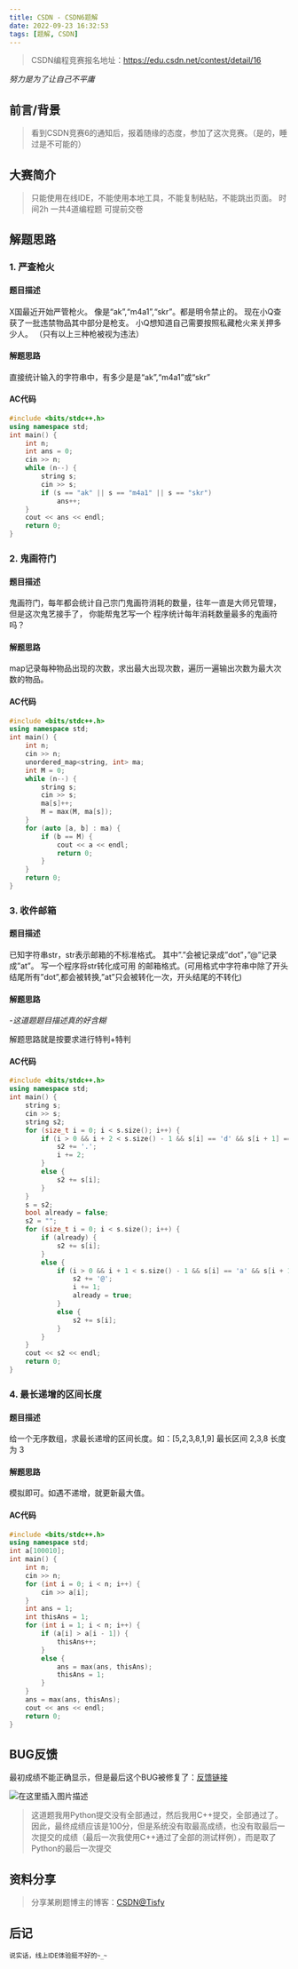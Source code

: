 ```yaml
---
title: CSDN - CSDN6题解
date: 2022-09-23 16:32:53
tags: [题解, CSDN]
---
```


>  CSDN编程竞赛报名地址：https://edu.csdn.net/contest/detail/16


*努力是为了让自己不平庸*


## 前言/背景
> 看到CSDN竞赛6的通知后，报着随缘的态度，参加了这次竞赛。（是的，睡过是不可能的）
## 大赛简介
> 只能使用在线IDE，不能使用本地工具，不能复制粘贴，不能跳出页面。
> 时间2h
> 一共4道编程题
> 可提前交卷

## 解题思路
### 1. 严查枪火

#### 题目描述

X国最近开始严管枪火。 像是“ak”,“m4a1”,“skr”。都是明令禁止的。 现在小Q查获了一批违禁物品其中部分是枪支。
小Q想知道自己需要按照私藏枪火来关押多少人。 （只有以上三种枪被视为违法）

#### 解题思路

直接统计输入的字符串中，有多少是是“ak”,“m4a1”或“skr”

#### AC代码

```cpp
#include <bits/stdc++.h>
using namespace std;
int main() {
	int n;
	int ans = 0;
	cin >> n;
	while (n--) {
		string s;
		cin >> s;
		if (s == "ak" || s == "m4a1" || s == "skr")
			ans++;
	}
	cout << ans << endl;
	return 0;
}
```

### 2. 鬼画符门

#### 题目描述
鬼画符门，每年都会统计自己宗门鬼画符消耗的数量，往年一直是大师兄管理， 但是这次鬼艺接手了， 你能帮鬼艺写一个
程序统计每年消耗数量最多的鬼画符吗？

#### 解题思路

map记录每种物品出现的次数，求出最大出现次数，遍历一遍输出次数为最大次数的物品。

#### AC代码

```cpp
#include <bits/stdc++.h>
using namespace std;
int main() {
	int n;
	cin >> n;
	unordered_map<string, int> ma;
	int M = 0;
	while (n--) {
		string s;
		cin >> s;
		ma[s]++;
		M = max(M, ma[s]);
	}
	for (auto [a, b] : ma) {
		if (b == M) {
			cout << a << endl;
			return 0;
		}
	}
	return 0;
}
```

### 3. 收件邮箱
#### 题目描述

已知字符串str，str表示邮箱的不标准格式。 其中”.”会被记录成”dot”，”@”记录成”at”。 写一个程序将str转化成可用
的邮箱格式。(可用格式中字符串中除了开头结尾所有”dot”,都会被转换,”at”只会被转化一次，开头结尾的不转化)

#### 解题思路

*-这道题题目描述真的好含糊*

解题思路就是按要求进行特判+特判

#### AC代码

```cpp
#include <bits/stdc++.h>
using namespace std;
int main() {
	string s;
	cin >> s;
	string s2;
	for (size_t i = 0; i < s.size(); i++) {
		if (i > 0 && i + 2 < s.size() - 1 && s[i] == 'd' && s[i + 1] == 'o' && s[i + 2] == 't') {
			s2 += '.';
			i += 2;
		}
		else {
			s2 += s[i];
		}
	}
	s = s2;
	bool already = false;
	s2 = "";
	for (size_t i = 0; i < s.size(); i++) {
		if (already) {
			s2 += s[i];
		}
		else {
			if (i > 0 && i + 1 < s.size() - 1 && s[i] == 'a' && s[i + 1] == 't') {
				s2 += '@';
				i += 1;
				already = true;
			}
			else {
				s2 += s[i];
			}
		}
	}
	cout << s2 << endl;
	return 0;
}
```

### 4. 最长递增的区间长度

#### 题目描述
给一个无序数组，求最长递增的区间长度。如：[5,2,3,8,1,9] 最长区间 2,3,8 长度为 3

#### 解题思路
模拟即可。如遇不递增，就更新最大值。
#### AC代码

```cpp
#include <bits/stdc++.h>
using namespace std;
int a[100010];
int main() {
	int n;
	cin >> n;
	for (int i = 0; i < n; i++) {
		cin >> a[i];
	}
	int ans = 1;
	int thisAns = 1;
	for (int i = 1; i < n; i++) {
		if (a[i] > a[i - 1]) {
			thisAns++;
		}
		else {
			ans = max(ans, thisAns);
			thisAns = 1;
		}
	}
	ans = max(ans, thisAns);
	cout << ans << endl;
	return 0;
}
```

## BUG反馈
最初成绩不能正确显示，但是最后这个BUG被修复了：[反馈链接](https://bbs.csdn.net/topics/608098305?#601784609)

![在这里插入图片描述](https://img-blog.csdnimg.cn/b852a1fb61304cdc9703bf069f022c23.png)
> 这道题我用Python提交没有全部通过，然后我用C++提交，全部通过了。
> 因此，最终成绩应该是100分，但是系统没有取最高成绩，也没有取最后一次提交的成绩（最后一次我使用C++通过了全部的测试样例），而是取了Python的最后一次提交


## 资料分享
> 分享某刷题博主的博客：[CSDN@Tisfy](https://letmefly.blog.csdn.net/)

## 后记
<small>说实话，线上IDE体验挺不好的```~_~```</small>
